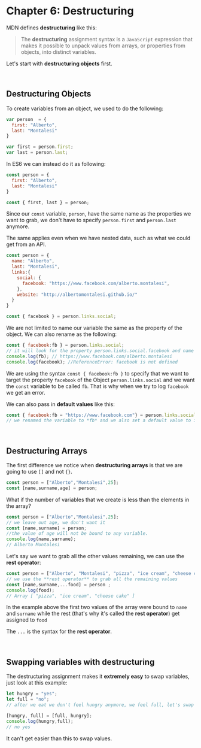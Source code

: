 # Chapter 6: Destructuring

MDN defines **destructuring** like this:

> The **destructuring** assignment syntax is a `JavaScript` expression that makes it possible to unpack values from arrays, or properties from objects, into distinct variables.

Let's start with **destructuring objects** first.

&nbsp;

## Destructuring Objects

To create variables from an object, we used to do the following:

```javascript
var person  = {
  first: "Alberto",
  last: "Montalesi"
}

var first = person.first;
var last = person.last;
```

In ES6 we can instead do it as following:

```javascript
const person = {
  first: "Alberto",
  last: "Montalesi"
}

const { first, last } = person;
```

Since our `const` variable, `person`, have the same name as the properties we want to grab, we don't have to specify `person.first` and `person.last` anymore.

The same applies even when we have nested data, such as what we could get from an API.

```javascript
const person = {
  name: "Alberto",
  last: "Montalesi",
  links:{
    social: {
      facebook: "https://www.facebook.com/alberto.montalesi",
    },
    website: "http://albertomontalesi.github.io/"
  }
}

const { facebook } = person.links.social;
```

We are not limited to name our variable the same as the property of the object. We can also rename as the following:

```javascript
const { facebook:fb } = person.links.social;
// it will look for the property person.links.social.facebook and name the variable fb
console.log(fb); // https://www.facebook.com/alberto.montalesi
console.log(facebook); //ReferenceError: facebook is not defined
```

We are using the syntax `const { facebook:fb }` to specify that we want to target the property `facebook` of the Object `person.links.social` and we want the `const` variable to be called `fb`.
That is why when we try to log `facebook` we get an error.

We can also pass in **default values** like this:

```javascript
const { facebook:fb = "https://www.facebook.com"} = person.links.social;
// we renamed the variable to *fb* and we also set a default value to it
```

&nbsp;

## Destructuring Arrays

The first difference we notice when **destructuring arrays** is that we are going to use `[]` and not `{}`.

```javascript
const person = ["Alberto","Montalesi",25];
const [name,surname,age] = person;
```

What if the number of variables that we create is less than the elements in the array?

```javascript
const person = ["Alberto","Montalesi",25];
// we leave out age, we don't want it
const [name,surname] = person;
//the value of age will not be bound to any variable.
console.log(name,surname);
// Alberto Montalesi
```

Let's say we want to grab all the other values remaining, we can use the **rest operator**:

```javascript
const person = ["Alberto", "Montalesi", "pizza", "ice cream", "cheese cake"];
// we use the **rest operator** to grab all the remaining values
const [name,surname,...food] = person ;
console.log(food);
// Array [ "pizza", "ice cream", "cheese cake" ]
```

In the example above the first two values of the array were bound to `name` and `surname` while the rest (that's why it's called the **rest operator**) get assigned to `food`

The `...` is the syntax for the **rest operator**.

&nbsp;

## Swapping variables with destructuring

The destructuring assignment makes it **extremely easy** to swap variables, just look at this example:

```javascript
let hungry = "yes";
let full = "no";
// after we eat we don't feel hungry anymore, we feel full, let's swap the values

[hungry, full] = [full, hungry];
console.log(hungry,full);
// no yes
```

It can't get easier than this to swap values.

&nbsp;
